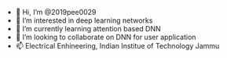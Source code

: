 - 👋 Hi, I’m @2019pee0029
- 👀 I’m interested in deep learning networks
- 🌱 I’m currently learning attention based DNN
- 💞️ I’m looking to collaborate on DNN for user application
- 📫 Electrical Enhineering, Indian Institue of Technology Jammu

<!---
2019pee0029/2019pee0029 is a ✨ special ✨ repository because its `README.md` (this file) appears on your GitHub profile.
You can click the Preview link to take a look at your changes.
--->
